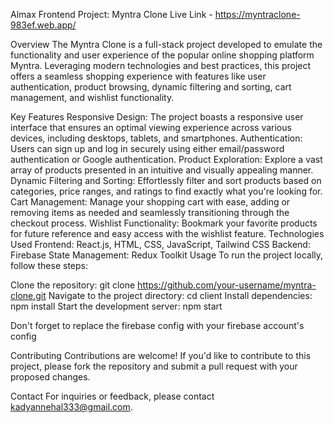 Almax Frontend Project: Myntra Clone
Live Link - https://myntraclone-983ef.web.app/

Overview
The Myntra Clone is a full-stack project developed to emulate the functionality and user experience of the popular online shopping platform Myntra. Leveraging modern technologies and best practices, this project offers a seamless shopping experience with features like user authentication, product browsing, dynamic filtering and sorting, cart management, and wishlist functionality.

Key Features
Responsive Design: The project boasts a responsive user interface that ensures an optimal viewing experience across various devices, including desktops, tablets, and smartphones.
Authentication: Users can sign up and log in securely using either email/password authentication or Google authentication.
Product Exploration: Explore a vast array of products presented in an intuitive and visually appealing manner.
Dynamic Filtering and Sorting: Effortlessly filter and sort products based on categories, price ranges, and ratings to find exactly what you're looking for.
Cart Management: Manage your shopping cart with ease, adding or removing items as needed and seamlessly transitioning through the checkout process.
Wishlist Functionality: Bookmark your favorite products for future reference and easy access with the wishlist feature.
Technologies Used
Frontend: React.js, HTML, CSS, JavaScript, Tailwind CSS
Backend: Firebase
State Management: Redux Toolkit
Usage
To run the project locally, follow these steps:

Clone the repository: git clone https://github.com/your-username/myntra-clone.git
Navigate to the project directory: cd client
Install dependencies: npm install
Start the development server: npm start

Don't forget to replace the firebase config with your firebase account's config

Contributing
Contributions are welcome! If you'd like to contribute to this project, please fork the repository and submit a pull request with your proposed changes.

Contact
For inquiries or feedback, please contact kadyannehal333@gmail.com.

